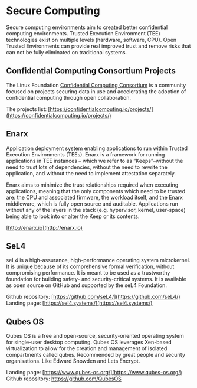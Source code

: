 # Secure Computing

Secure computing environments aim to created better confidential computing environments. Trusted Execution Environment (TEE) technologies exist on multiple levels (hardware, software, CPU). Open Trusted Environments can provide real improved trust and remove risks that can not be fully eliminated on traditional systems.

## Confidential Computing Consortium Projects

The Linux Foundation [Confidential Computing Consortium](https://confidentialcomputing.io/) is a community focused on projects securing data in use and accelerating the adoption of confidential computing through open collaboration.

The projects list: [https://confidentialcomputing.io/projects/](https://confidentialcomputing.io/projects/)


## Enarx

Application deployment system enabling applications to run within Trusted Execution Environments (TEEs).
Enarx is a framework for running applications in TEE instances – which we refer to as “Keeps”–without the need to trust lots of dependencies, without the need to rewrite the application, and without the need to implement attestation separately.

Enarx aims to minimize the trust relationships required when executing applications, meaning that the only components which need to be trusted are: the CPU and associated firmware, the workload itself, and the Enarx middleware, which is fully open source and auditable. Applications run without any of the layers in the stack (e.g. hypervisor, kernel, user-space) being able to look into or alter the Keep or its contents.

[http://enarx.io](http://enarx.io)

## SeL4

seL4 is a high-assurance, high-performance operating system microkernel. It is unique because of its comprehensive formal verification, without compromising performance. It is meant to be used as a trustworthy foundation for building safety- and security-critical systems. It is available as open source on GitHub and supported by the seL4 Foundation. 

Github repository: [https://github.com/seL4/](https://github.com/seL4/)
Landing page: [https://sel4.systems/](https://sel4.systems/)

## Qubes OS 

Qubes OS is a free and open-source, security-oriented operating system for single-user desktop computing. Qubes OS leverages Xen-based virtualization to allow for the creation and management of isolated compartments called qubes. 
Recommended by great people and security organisations. Like Edward Snowden and Lets Encrypt.

Landing page: [https://www.qubes-os.org/](https://www.qubes-os.org/) 
Github repository: https://github.com/QubesOS 

